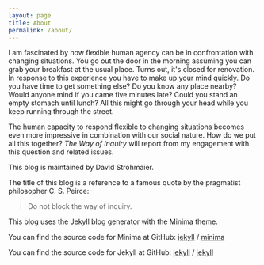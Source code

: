 ```yaml
---
layout: page
title: About
permalink: /about/
---
```


I am fascinated by how flexible human agency can be in confrontation with changing situations. You go out the door in the morning assuming you can grab your breakfast at the usual place. Turns out, it's closed for renovation. In response to this experience you have to make up your mind quickly. Do you have time to get something else? Do you know any place nearby? Would anyone mind if you came five minutes late? Could you stand an empty stomach until lunch? All this might go through your head while you keep running through the street.

The human capacity to respond flexible to changing situations becomes even more impressive in combination with our social nature. How do we put all this together? *The Way of Inquiry* will report from my engagement with this question and related issues.

This blog is maintained by David Strohmaier.

The title of this blog is a reference to a famous quote by the pragmatist philosopher C. S. Peirce:
> Do not block the way of inquiry.

This blog uses the Jekyll blog generator with the Minima theme.

You can find the source code for Minima at GitHub:
[jekyll][jekyll-organization] /
[minima](https://github.com/jekyll/minima)

You can find the source code for Jekyll at GitHub:
[jekyll][jekyll-organization] /
[jekyll](https://github.com/jekyll/jekyll)


[jekyll-organization]: https://github.com/jekyll
